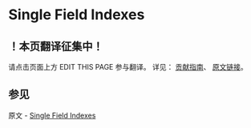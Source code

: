 # Single Field Indexes

## ！本页翻译征集中！

请点击页面上方 EDIT THIS PAGE 参与翻译。
详见：
[贡献指南]( https://github.com/JinMuInfo/MongoDB-Manual-zh/blob/master/CONTRIBUTING.md )、
[原文链接](  https://docs.mongodb.com/manual/core/index-single/  )。

## 参见

原文 - [Single Field Indexes]( https://docs.mongodb.com/manual/core/index-single/ )

